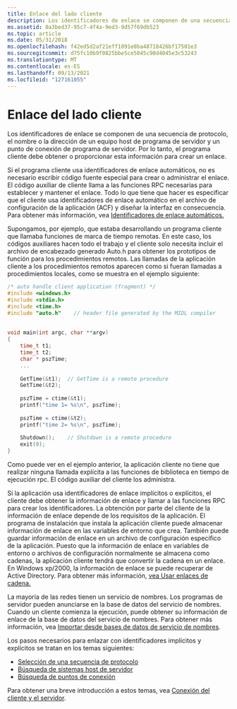 ```yaml
---
title: Enlace del lado cliente
description: Los identificadores de enlace se componen de una secuencia de protocolo, el nombre o la dirección de un equipo host de programa de servidor y un punto de conexión de programa de servidor. Por lo tanto, el programa cliente debe obtener o proporcionar esta información para crear un enlace.
ms.assetid: 0a3bed37-95c7-4f4a-9ed3-9d57f69db523
ms.topic: article
ms.date: 05/31/2018
ms.openlocfilehash: f42ed5d2af21eff1091e0ba48718426bf17501e3
ms.sourcegitcommit: d75fc10b9f0825bbe5ce5045c90d4045e3c53243
ms.translationtype: MT
ms.contentlocale: es-ES
ms.lasthandoff: 09/13/2021
ms.locfileid: "127161055"
---
```

# <a name="client-side-binding"></a>Enlace del lado cliente

Los identificadores de enlace se componen de una secuencia de protocolo, el nombre o la dirección de un equipo host de programa de servidor y un punto de conexión de programa de servidor. Por lo tanto, el programa cliente debe obtener o proporcionar esta información para crear un enlace.

Si el programa cliente usa identificadores de enlace automáticos, no es necesario escribir código fuente especial para crear o administrar el enlace. El código auxiliar de cliente llama a las funciones RPC necesarias para establecer y mantener el enlace. Todo lo que tiene que hacer es especificar que el cliente usa identificadores de enlace automático en el archivo de configuración de la aplicación (ACF) y diseñar la interfaz en consecuencia. Para obtener más información, vea [Identificadores de enlace automáticos.](automatic-binding-handles.md)

Supongamos, por ejemplo, que estaba desarrollando un programa cliente que llamaba funciones de marca de tiempo remotas. En este caso, los códigos auxiliares hacen todo el trabajo y el cliente solo necesita incluir el archivo de encabezado generado Auto.h para obtener los prototipos de función para los procedimientos remotos. Las llamadas de la aplicación cliente a los procedimientos remotos aparecen como si fueran llamadas a procedimientos locales, como se muestra en el ejemplo siguiente:


```C++
/* auto handle client application (fragment) */
#include <windows.h>
#include <stdio.h>
#include <time.h>
#include "auto.h"    // header file generated by the MIDL compiler
 
 
void main(int argc, char **argv)
{
    time_t t1;
    time_t t2;
    char * pszTime;
    ...
 
    GetTime(&t1);  // GetTime is a remote procedure
    GetTime(&t2);
 
    pszTime = ctime(&t1);
    printf("time 1= %s\n", pszTime);
 
    pszTime = ctime(&t2);
    printf("time 2= %s\n", pszTime);
 
    Shutdown();    // Shutdown is a remote procedure
    exit(0);
}
```



Como puede ver en el ejemplo anterior, la aplicación cliente no tiene que realizar ninguna llamada explícita a las funciones de biblioteca en tiempo de ejecución rpc. El código auxiliar del cliente los administra.

Si la aplicación usa identificadores de enlace implícitos o explícitos, el cliente debe obtener la información de enlace y llamar a las funciones RPC para crear los identificadores. La obtención por parte del cliente de la información de enlace depende de los requisitos de la aplicación. El programa de instalación que instala la aplicación cliente puede almacenar información de enlace en las variables de entorno que crea. También puede guardar información de enlace en un archivo de configuración específico de la aplicación. Puesto que la información de enlace en variables de entorno o archivos de configuración normalmente se almacena como cadenas, la aplicación cliente tendrá que convertir la cadena en un enlace. En Windows xp/2000, la información de enlace se puede recuperar de Active Directory. Para obtener más información, [vea Usar enlaces de cadena.](finding-server-host-systems.md)

La mayoría de las redes tienen un servicio de nombres. Los programas de servidor pueden anunciarse en la base de datos del servicio de nombres. Cuando un cliente comienza la ejecución, puede obtener su información de enlace de la base de datos del servicio de nombres. Para obtener más información, vea [Importar desde bases de datos de servicio de nombres](finding-server-host-systems.md).

Los pasos necesarios para enlazar con identificadores implícitos y explícitos se tratan en los temas siguientes:

-   [Selección de una secuencia de protocolo](selecting-a-protocol-sequence.md)
-   [Búsqueda de sistemas host de servidor](finding-server-host-systems.md)
-   [Búsqueda de puntos de conexión](finding-endpoints.md)

Para obtener una breve introducción a estos temas, vea [Conexión del cliente y el servidor](connecting-the-client-and-the-server.md).

 

 




